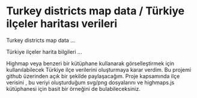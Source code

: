 # Turkey districts map data / Türkiye ilçeler haritası verileri

Turkey districts map data ...



Türkiye ilçeler harita bilgileri ...

Highmap veya benzeri bir kütüphane kullanarak görselleştirmek için kullanılabilecek Türkiye ilçe verilerini oluşturmaya karar verdim. Bu projemi github üzerinden açık bir şekilde paylaşacağım. Proje kapsamında ilçe verisini , bu veriyi oluşturduğum svg/png dosyalarını ve highmaps.js kütüphanesi için basit bir örneğini de bulabileceksiniz. 
